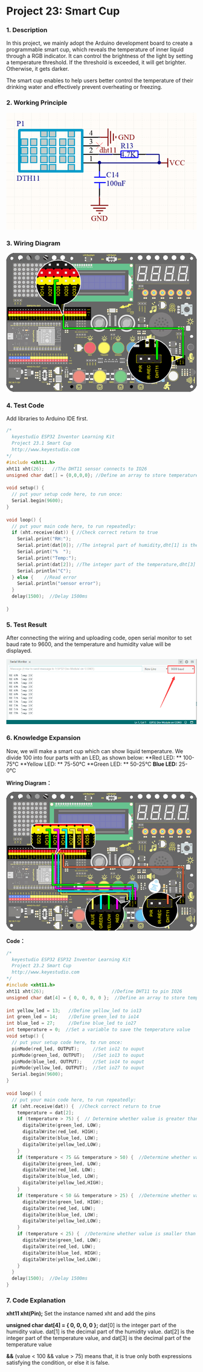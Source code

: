 # **Project 23: Smart Cup**

### **1. Description**
In this project, we mainly adopt the Arduino development board to create a programmable smart cup, which reveals the temperature of inner liquid through a RGB indicator. It can control the brightness of the light by setting a temperature threshold. If the threshold is exceeded, it will get brighter. Otherwise, it gets darker. 

The smart cup enables to help users better control the temperature of their drinking water and effectively prevent overheating or freezing.

### **2. Working Principle**

![Img](media/img-20230225082723.png)

### **3. Wiring Diagram**

![23-1](./media/23-1.jpg)

### **4. Test Code**

Add libraries to Arduino IDE first.

```c
/*
  keyestudio ESP32 Inventor Learning Kit 
  Project 23.1 Smart Cup
  http://www.keyestudio.com
*/
#include <xht11.h>
xht11 xht(26);   //The DHT11 sensor connects to IO26
unsigned char dat[] = {0,0,0,0}; //Define an array to store temperature and humidity data

void setup() {
  // put your setup code here, to run once:
  Serial.begin(9600);
}

void loop() {
  // put your main code here, to run repeatedly:
  if (xht.receive(dat)) { //Check correct return to true
    Serial.print("RH:");
    Serial.print(dat[0]); //The integral part of humidity,dht[1] is the decimal part
    Serial.print("%  ");
    Serial.print("Temp:");
    Serial.print(dat[2]); //The integer part of the temperature,dht[3] is the decimal part
    Serial.println("C");
  } else {    //Read error
    Serial.println("sensor error");
  }
  delay(1500);  //Delay 1500ms
  
}

```

### **5. Test Result**

After connecting the wiring and uploading code, open serial monitor to set baud rate to 9600, and the temperature and humidity value will be displayed. 

![](./media/image-20230418153211201.png)

### **6. Knowledge Expansion**

Now, we will make a smart cup which can show liquid temperature. We divide 100 into four parts with an LED, as shown below: 
**Red LED: ** 100-75°C
**Yellow LED: ** 75-50°C
**Green LED: ** 50-25°C
**Blue LED:**  25-0°C

**Wiring Diagram：**

![23-2](./media/23-2.jpg)

**Code：**

```c
/*
  keyestudio ESP32 ESP32 Inventor Learning Kit 
  Project 23.2 Smart Cup
  http://www.keyestudio.com
*/
#include <xht11.h>
xht11 xht(26);                         //Define DHT11 to pin IO26
unsigned char dat[4] = { 0, 0, 0, 0 };  //Define an array to store temperature and humidity data

int yellow_led = 13;   //Define yellow_led to io13
int green_led = 14;    //Define green_led to io14
int blue_led = 27;     //Define blue_led to io27
int temperature = 0;  //Set a variable to save the temperature value
void setup() {
  // put your setup code here, to run once:
  pinMode(red_led, OUTPUT);     //Set io12 to ouput 
  pinMode(green_led, OUTPUT);   //Set io13 to ouput 
  pinMode(blue_led, OUTPUT);    //Set io14 to ouput 
  pinMode(yellow_led, OUTPUT);  //Set io27 to ouput 
  Serial.begin(9600);
}

void loop() {
  // put your main code here, to run repeatedly:
  if (xht.receive(dat)) {  //Check correct return to true
    temperature = dat[2];
    if (temperature > 75) {  // Determine whether value is greater than 75
      digitalWrite(green_led, LOW);
      digitalWrite(red_led, HIGH);
      digitalWrite(blue_led, LOW);
      digitalWrite(yellow_led,LOW);
    }
    if (temperature < 75 && temperature > 50) {  //Determine whether value is between 50 and 75 
      digitalWrite(green_led, LOW);
      digitalWrite(red_led, LOW);
      digitalWrite(blue_led, LOW);
      digitalWrite(yellow_led,HIGH);
    }
    if (temperature < 50 && temperature > 25) {  //Determine whether value is between 25 and 50 
      digitalWrite(green_led, HIGH);
      digitalWrite(red_led, LOW);
      digitalWrite(blue_led, LOW);
      digitalWrite(yellow_led,LOW);
    }
    if (temperature < 25) {  //Determine whether value is smaller than 25 
      digitalWrite(green_led, LOW);
      digitalWrite(red_led, LOW);
      digitalWrite(blue_led, HIGH);
      digitalWrite(yellow_led,LOW);
    }
  }
  delay(1500);  //Delay 1500ms
}

```

### **7. Code Explanation**

**xht11 xht(Pin);**   Set the instance named xht and add the pins 

**unsigned char dat[4] = { 0, 0, 0, 0 };**  dat[0] is the integer part of the humidity value. dat[1] is the decimal part of the humidity value. dat[2] is the integer part of the temperature value, and dat[3] is the decimal part of the temperature value

**&&**  (value < 100 && value > 75) means that, it is true only both expressions satisfying the condition, or else it is false. 

